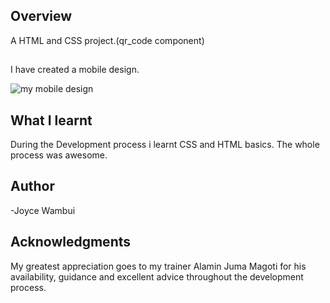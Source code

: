 
## Overview
A HTML and CSS project.(qr_code component)
## 
I have created a mobile design.



![my mobile design](https://github.com/Joyce-Gatura/HTML-CSS/assets/160253116/8be1aeef-de18-4d2c-a81a-4f7916f3c9cf)




## What I learnt

During the Development process i learnt CSS and HTML basics. The whole process was awesome.


## Author 
-Joyce Wambui


##  Acknowledgments
My greatest appreciation goes to my trainer Alamin Juma Magoti for his availability, guidance
and excellent advice throughout the development process.



